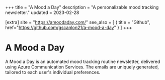 +++
title = "A Mood a Day"
description = "A personalizable mood tracking newsletter."
updated = 2023-02-28

[extra]
site = "https://amoodaday.com/"
see_also = [
  { title = "Github", href="https://github.com/gscanlon21/a-mood-a-day" }
]
+++

# A Mood a Day

A Mood a Day is an automated mood tracking routine newsletter, delivered using Azure Communication Services. The emails are uniquely generated, tailored to each user's individual preferences.